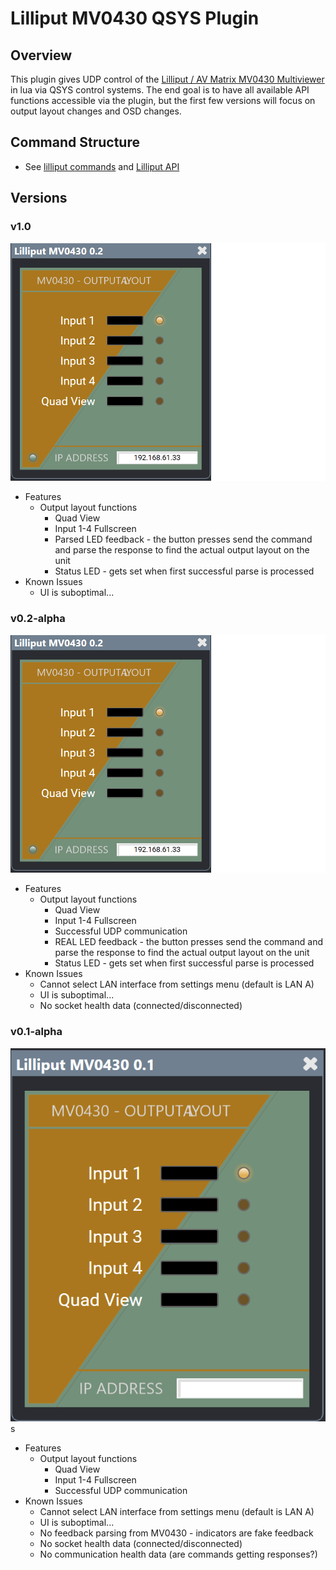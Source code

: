 # Lilliput MV0430 QSYS Plugin
## Overview
This plugin gives UDP control of the [Lilliput / AV Matrix MV0430 Multiviewer](https://www.avmatrix.com/products/4-channel-sdi-multiviewer/) in lua via QSYS control systems. The end goal is to have all available API functions accessible via the plugin, but the first few versions will focus on output layout changes and OSD changes.

## Command Structure
* See [lilliput commands](lilliput-commands.lua) and [Lilliput API](lilliput-api.pdf)


## Versions
### v1.0
![alt text][v02]

[v02]: graphics/images/v0.2.png

* Features
  * Output layout functions
    * Quad View
    * Input 1-4 Fullscreen
    * Parsed LED feedback - the button presses send the command and parse the response to find the actual output layout on the unit
    * Status LED - gets set when first successful parse is processed
* Known Issues
  * UI is suboptimal...

### v0.2-alpha
![alt text][v02]

[v02]: graphics/images/v0.2.png

* Features
  * Output layout functions
    * Quad View
    * Input 1-4 Fullscreen
    * Successful UDP communication
    * REAL LED feedback - the button presses send the command and parse the response to find the actual output layout on the unit
    * Status LED - gets set when first successful parse is processed
* Known Issues
  * Cannot select LAN interface from settings menu (default is LAN A)
  * UI is suboptimal...
  * No socket health data (connected/disconnected)
  
### v0.1-alpha
![alt text][v01]s

[v01]: graphics/images/v0.1.png

* Features
  * Output layout functions
    * Quad View
    * Input 1-4 Fullscreen
    * Successful UDP communication
* Known Issues
  * Cannot select LAN interface from settings menu (default is LAN A)
  * UI is suboptimal...
  * No feedback parsing from MV0430 - indicators are fake feedback
  * No socket health data (connected/disconnected)
  * No communication health data (are commands getting responses?)
